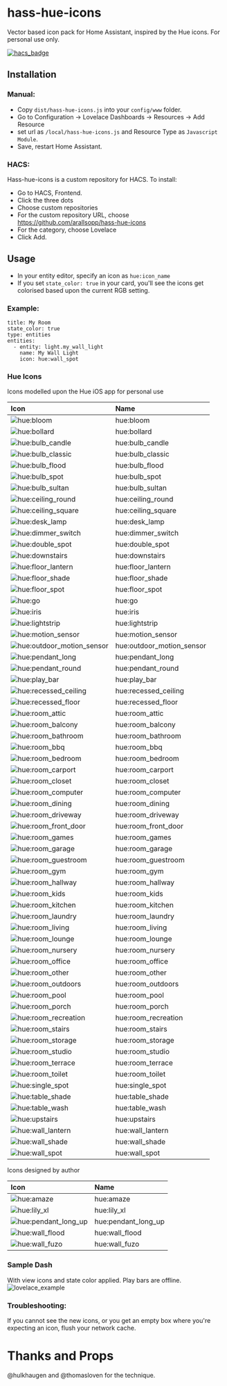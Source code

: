 # hass-hue-icons

Vector based icon pack for Home Assistant, inspired by the Hue icons. For personal use only.

[![hacs_badge](https://img.shields.io/badge/HACS-Custom-orange.svg?style=for-the-badge)](https://github.com/custom-components/hacs)

## Installation

### Manual:
- Copy `dist/hass-hue-icons.js` into your `config/www` folder.
- Go to Configuration -> Lovelace Dashboards -> Resources -> Add Resource
- set url as `/local/hass-hue-icons.js` and Resource Type as `Javascript Module`.
- Save, restart Home Assistant.

### HACS:
Hass-hue-icons is a custom repository for HACS. To install:

- Go to HACS, Frontend.
- Click the three dots
- Choose custom repositories
- For the custom repository URL, choose https://github.com/arallsopp/hass-hue-icons
- For the category, choose Lovelace
- Click Add.

## Usage
- In your entity editor, specify an icon as `hue:icon_name` 
- If you set `state_color: true` in your card, you'll see the icons get colorised based upon the current RGB setting.

### Example:

```
title: My Room
state_color: true
type: entities
entities:
  - entity: light.my_wall_light
    name: My Wall Light
    icon: hue:wall_spot
```

### Hue Icons

Icons modelled upon the Hue iOS app for personal use

[//]: # (Start Hue Icons)

| Icon | Name 
| :--- | :--- |
| ![hue:bloom](https://raw.githubusercontent.com/arallsopp/hass-hue-icons/main/docs/svgs/bloom.svg)| hue:bloom |
| ![hue:bollard](https://raw.githubusercontent.com/arallsopp/hass-hue-icons/main/docs/svgs/bollard.svg)| hue:bollard |
| ![hue:bulb_candle](https://raw.githubusercontent.com/arallsopp/hass-hue-icons/main/docs/svgs/bulb_candle.svg)| hue:bulb_candle |
| ![hue:bulb_classic](https://raw.githubusercontent.com/arallsopp/hass-hue-icons/main/docs/svgs/bulb_classic.svg)| hue:bulb_classic |
| ![hue:bulb_flood](https://raw.githubusercontent.com/arallsopp/hass-hue-icons/main/docs/svgs/bulb_flood.svg)| hue:bulb_flood |
| ![hue:bulb_spot](https://raw.githubusercontent.com/arallsopp/hass-hue-icons/main/docs/svgs/bulb_spot.svg)| hue:bulb_spot |
| ![hue:bulb_sultan](https://raw.githubusercontent.com/arallsopp/hass-hue-icons/main/docs/svgs/bulb_sultan.svg)| hue:bulb_sultan |
| ![hue:ceiling_round](https://raw.githubusercontent.com/arallsopp/hass-hue-icons/main/docs/svgs/ceiling_round.svg)| hue:ceiling_round |
| ![hue:ceiling_square](https://raw.githubusercontent.com/arallsopp/hass-hue-icons/main/docs/svgs/ceiling_square.svg)| hue:ceiling_square |
| ![hue:desk_lamp](https://raw.githubusercontent.com/arallsopp/hass-hue-icons/main/docs/svgs/desk_lamp.svg)| hue:desk_lamp |
| ![hue:dimmer_switch](https://raw.githubusercontent.com/arallsopp/hass-hue-icons/main/docs/svgs/dimmer_switch.svg)| hue:dimmer_switch |
| ![hue:double_spot](https://raw.githubusercontent.com/arallsopp/hass-hue-icons/main/docs/svgs/double_spot.svg)| hue:double_spot |
| ![hue:downstairs](https://raw.githubusercontent.com/arallsopp/hass-hue-icons/main/docs/svgs/downstairs.svg)| hue:downstairs |
| ![hue:floor_lantern](https://raw.githubusercontent.com/arallsopp/hass-hue-icons/main/docs/svgs/floor_lantern.svg)| hue:floor_lantern |
| ![hue:floor_shade](https://raw.githubusercontent.com/arallsopp/hass-hue-icons/main/docs/svgs/floor_shade.svg)| hue:floor_shade |
| ![hue:floor_spot](https://raw.githubusercontent.com/arallsopp/hass-hue-icons/main/docs/svgs/floor_spot.svg)| hue:floor_spot |
| ![hue:go](https://raw.githubusercontent.com/arallsopp/hass-hue-icons/main/docs/svgs/go.svg)| hue:go |
| ![hue:iris](https://raw.githubusercontent.com/arallsopp/hass-hue-icons/main/docs/svgs/iris.svg)| hue:iris |
| ![hue:lightstrip](https://raw.githubusercontent.com/arallsopp/hass-hue-icons/main/docs/svgs/lightstrip.svg)| hue:lightstrip |
| ![hue:motion_sensor](https://raw.githubusercontent.com/arallsopp/hass-hue-icons/main/docs/svgs/motion_sensor.svg)| hue:motion_sensor |
| ![hue:outdoor_motion_sensor](https://raw.githubusercontent.com/arallsopp/hass-hue-icons/main/docs/svgs/outdoor_motion_sensor.svg)| hue:outdoor_motion_sensor |
| ![hue:pendant_long](https://raw.githubusercontent.com/arallsopp/hass-hue-icons/main/docs/svgs/pendant_long.svg)| hue:pendant_long |
| ![hue:pendant_round](https://raw.githubusercontent.com/arallsopp/hass-hue-icons/main/docs/svgs/pendant_round.svg)| hue:pendant_round |
| ![hue:play_bar](https://raw.githubusercontent.com/arallsopp/hass-hue-icons/main/docs/svgs/play_bar.svg)| hue:play_bar |
| ![hue:recessed_ceiling](https://raw.githubusercontent.com/arallsopp/hass-hue-icons/main/docs/svgs/recessed_ceiling.svg)| hue:recessed_ceiling |
| ![hue:recessed_floor](https://raw.githubusercontent.com/arallsopp/hass-hue-icons/main/docs/svgs/recessed_floor.svg)| hue:recessed_floor |
| ![hue:room_attic](https://raw.githubusercontent.com/arallsopp/hass-hue-icons/main/docs/svgs/room_attic.svg)| hue:room_attic |
| ![hue:room_balcony](https://raw.githubusercontent.com/arallsopp/hass-hue-icons/main/docs/svgs/room_balcony.svg)| hue:room_balcony |
| ![hue:room_bathroom](https://raw.githubusercontent.com/arallsopp/hass-hue-icons/main/docs/svgs/room_bathroom.svg)| hue:room_bathroom |
| ![hue:room_bbq](https://raw.githubusercontent.com/arallsopp/hass-hue-icons/main/docs/svgs/room_bbq.svg)| hue:room_bbq |
| ![hue:room_bedroom](https://raw.githubusercontent.com/arallsopp/hass-hue-icons/main/docs/svgs/room_bedroom.svg)| hue:room_bedroom |
| ![hue:room_carport](https://raw.githubusercontent.com/arallsopp/hass-hue-icons/main/docs/svgs/room_carport.svg)| hue:room_carport |
| ![hue:room_closet](https://raw.githubusercontent.com/arallsopp/hass-hue-icons/main/docs/svgs/room_closet.svg)| hue:room_closet |
| ![hue:room_computer](https://raw.githubusercontent.com/arallsopp/hass-hue-icons/main/docs/svgs/room_computer.svg)| hue:room_computer |
| ![hue:room_dining](https://raw.githubusercontent.com/arallsopp/hass-hue-icons/main/docs/svgs/room_dining.svg)| hue:room_dining |
| ![hue:room_driveway](https://raw.githubusercontent.com/arallsopp/hass-hue-icons/main/docs/svgs/room_driveway.svg)| hue:room_driveway |
| ![hue:room_front_door](https://raw.githubusercontent.com/arallsopp/hass-hue-icons/main/docs/svgs/room_front_door.svg)| hue:room_front_door |
| ![hue:room_games](https://raw.githubusercontent.com/arallsopp/hass-hue-icons/main/docs/svgs/room_games.svg)| hue:room_games |
| ![hue:room_garage](https://raw.githubusercontent.com/arallsopp/hass-hue-icons/main/docs/svgs/room_garage.svg)| hue:room_garage |
| ![hue:room_guestroom](https://raw.githubusercontent.com/arallsopp/hass-hue-icons/main/docs/svgs/room_guestroom.svg)| hue:room_guestroom |
| ![hue:room_gym](https://raw.githubusercontent.com/arallsopp/hass-hue-icons/main/docs/svgs/room_gym.svg)| hue:room_gym |
| ![hue:room_hallway](https://raw.githubusercontent.com/arallsopp/hass-hue-icons/main/docs/svgs/room_hallway.svg)| hue:room_hallway |
| ![hue:room_kids](https://raw.githubusercontent.com/arallsopp/hass-hue-icons/main/docs/svgs/room_kids.svg)| hue:room_kids |
| ![hue:room_kitchen](https://raw.githubusercontent.com/arallsopp/hass-hue-icons/main/docs/svgs/room_kitchen.svg)| hue:room_kitchen |
| ![hue:room_laundry](https://raw.githubusercontent.com/arallsopp/hass-hue-icons/main/docs/svgs/room_laundry.svg)| hue:room_laundry |
| ![hue:room_living](https://raw.githubusercontent.com/arallsopp/hass-hue-icons/main/docs/svgs/room_living.svg)| hue:room_living |
| ![hue:room_lounge](https://raw.githubusercontent.com/arallsopp/hass-hue-icons/main/docs/svgs/room_lounge.svg)| hue:room_lounge |
| ![hue:room_nursery](https://raw.githubusercontent.com/arallsopp/hass-hue-icons/main/docs/svgs/room_nursery.svg)| hue:room_nursery |
| ![hue:room_office](https://raw.githubusercontent.com/arallsopp/hass-hue-icons/main/docs/svgs/room_office.svg)| hue:room_office |
| ![hue:room_other](https://raw.githubusercontent.com/arallsopp/hass-hue-icons/main/docs/svgs/room_other.svg)| hue:room_other |
| ![hue:room_outdoors](https://raw.githubusercontent.com/arallsopp/hass-hue-icons/main/docs/svgs/room_outdoors.svg)| hue:room_outdoors |
| ![hue:room_pool](https://raw.githubusercontent.com/arallsopp/hass-hue-icons/main/docs/svgs/room_pool.svg)| hue:room_pool |
| ![hue:room_porch](https://raw.githubusercontent.com/arallsopp/hass-hue-icons/main/docs/svgs/room_porch.svg)| hue:room_porch |
| ![hue:room_recreation](https://raw.githubusercontent.com/arallsopp/hass-hue-icons/main/docs/svgs/room_recreation.svg)| hue:room_recreation |
| ![hue:room_stairs](https://raw.githubusercontent.com/arallsopp/hass-hue-icons/main/docs/svgs/room_stairs.svg)| hue:room_stairs |
| ![hue:room_storage](https://raw.githubusercontent.com/arallsopp/hass-hue-icons/main/docs/svgs/room_storage.svg)| hue:room_storage |
| ![hue:room_studio](https://raw.githubusercontent.com/arallsopp/hass-hue-icons/main/docs/svgs/room_studio.svg)| hue:room_studio |
| ![hue:room_terrace](https://raw.githubusercontent.com/arallsopp/hass-hue-icons/main/docs/svgs/room_terrace.svg)| hue:room_terrace |
| ![hue:room_toilet](https://raw.githubusercontent.com/arallsopp/hass-hue-icons/main/docs/svgs/room_toilet.svg)| hue:room_toilet |
| ![hue:single_spot](https://raw.githubusercontent.com/arallsopp/hass-hue-icons/main/docs/svgs/single_spot.svg)| hue:single_spot |
| ![hue:table_shade](https://raw.githubusercontent.com/arallsopp/hass-hue-icons/main/docs/svgs/table_shade.svg)| hue:table_shade |
| ![hue:table_wash](https://raw.githubusercontent.com/arallsopp/hass-hue-icons/main/docs/svgs/table_wash.svg)| hue:table_wash |
| ![hue:upstairs](https://raw.githubusercontent.com/arallsopp/hass-hue-icons/main/docs/svgs/upstairs.svg)| hue:upstairs |
| ![hue:wall_lantern](https://raw.githubusercontent.com/arallsopp/hass-hue-icons/main/docs/svgs/wall_lantern.svg)| hue:wall_lantern |
| ![hue:wall_shade](https://raw.githubusercontent.com/arallsopp/hass-hue-icons/main/docs/svgs/wall_shade.svg)| hue:wall_shade |
| ![hue:wall_spot](https://raw.githubusercontent.com/arallsopp/hass-hue-icons/main/docs/svgs/wall_spot.svg)| hue:wall_spot |

[//]: # (End Hue Icons) 

Icons designed by author

[//]: # (Start Custom Icons)

| Icon | Name 
| :--- | :--- |
| ![hue:amaze](https://raw.githubusercontent.com/arallsopp/hass-hue-icons/main/docs/custom_svgs/amaze.svg)| hue:amaze |
| ![hue:lily_xl](https://raw.githubusercontent.com/arallsopp/hass-hue-icons/main/docs/custom_svgs/lily_xl.svg)| hue:lily_xl |
| ![hue:pendant_long_up](https://raw.githubusercontent.com/arallsopp/hass-hue-icons/main/docs/custom_svgs/pendant_long_up.svg)| hue:pendant_long_up |
| ![hue:wall_flood](https://raw.githubusercontent.com/arallsopp/hass-hue-icons/main/docs/custom_svgs/wall_flood.svg)| hue:wall_flood |
| ![hue:wall_fuzo](https://raw.githubusercontent.com/arallsopp/hass-hue-icons/main/docs/custom_svgs/wall_fuzo.svg)| hue:wall_fuzo |

[//]: # (End Custom Icons) 

### Sample Dash 
With view icons and state color applied. Play bars are offline.
![lovelace_example](https://raw.githubusercontent.com/arallsopp/hass-hue-icons/main/docs/examples/lovelace_example.png)

### Troubleshooting:
If you cannot see the new icons, or you get an empty box where you're expecting an icon, flush your network cache. 

# Thanks and Props
@hulkhaugen and @thomasloven for the technique.
